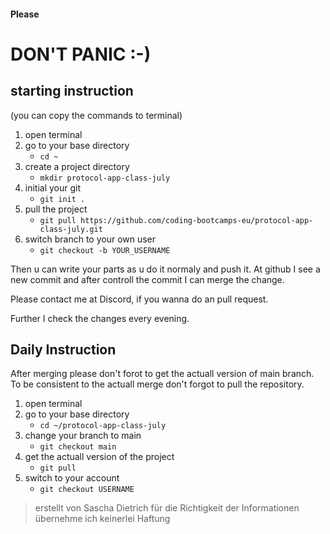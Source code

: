#### Please ####

# DON'T PANIC :-) #

## starting instruction ##

(you can copy the commands to terminal)

1. open terminal
2. go to your base directory
   - ```cd ~```
3. create a project directory
   - ```mkdir protocol-app-class-july```
4. initial your git
   - ```git init .```
5. pull the project
   - ```git pull https://github.com/coding-bootcamps-eu/protocol-app-class-july.git```
6. switch branch to your own user
   - ```git checkout -b YOUR_USERNAME```

Then u can write your parts as u do it normaly and push it. At github I see a new commit and after controll the commit I can merge the change.

Please contact me at Discord, if you wanna do an pull request.

Further I check the changes every evening.


## Daily Instruction ##

After merging please don't forot to get the actuall version of main branch.
To be consistent to the actuall merge don't forgot to pull the repository.

1. open terminal
2. go to your base directory
   - ```cd ~/protocol-app-class-july```
3. change your branch to main
   - ```git checkout main```
4. get the actuall version of the project
   - ```git pull```
5. switch to your account
   - ```git checkout USERNAME```

> erstellt von Sascha Dietrich
> für die Richtigkeit der Informationen übernehme ich keinerlei Haftung
